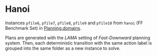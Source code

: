 # Hanoi

Instances `pfile6`, `pfile7`, `pfile8`, `pfile9` and `pfile10` from `hanoi` (FF Benchmark Set) in [Planning.domains](http://editor.planning.domains/#).

Plans are generated with the *LAMA* setting of *Fast-Downward* planning system. Then, each deterministic transition with the same action label is grouped into the same folder as a new instance to solve.
